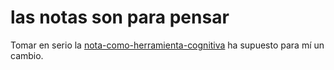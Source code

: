 # las notas son para pensar

Tomar en serio la [nota-como-herramienta-cognitiva](nota-como-herramienta-cognitiva.md) ha supuesto para mí un cambio.
